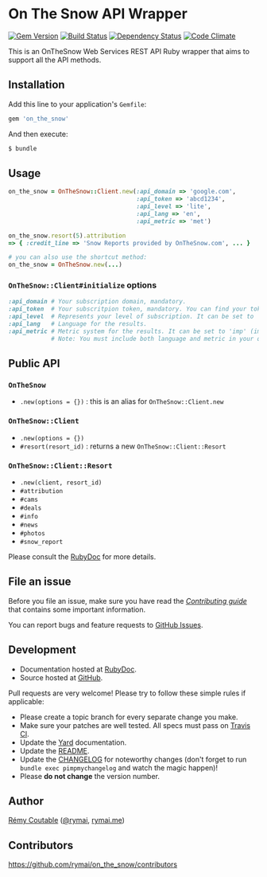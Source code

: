 # On The Snow API Wrapper
[![Gem Version](https://badge.fury.io/rb/on_the_snow.png)](http://badge.fury.io/rb/on_the_snow) [![Build Status](https://secure.travis-ci.org/rymai/on_the_snow.png?branch=master)](http://travis-ci.org/rymai/on_the_snow) [![Dependency Status](https://gemnasium.com/rymai/on_the_snow.png)](https://gemnasium.com/rymai/on_the_snow) [![Code Climate](https://codeclimate.com/github/rymai/on_the_snow.png)](https://codeclimate.com/github/rymai/on_the_snow)

This is an OnTheSnow Web Services REST API Ruby wrapper that aims to support all the API methods.

## Installation

Add this line to your application's `Gemfile`:

```bash
gem 'on_the_snow'
```

And then execute:

```bash
$ bundle
```

## Usage

```ruby
on_the_snow = OnTheSnow::Client.new(:api_domain => 'google.com',
                                    :api_token => 'abcd1234',
                                    :api_level => 'lite',
                                    :api_lang => 'en',
                                    :api_metric => 'met')

on_the_snow.resort(5).attribution
=> { :credit_line => 'Snow Reports provided by OnTheSnow.com', ... }

# you can also use the shortcut method:
on_the_snow = OnTheSnow.new(...)
```

### `OnTheSnow::Client#initialize` options

```ruby
:api_domain # Your subscription domain, mandatory.
:api_token  # Your subscritpion token, mandatory. You can find your token by visiting http://services.onthesnow.com/axis2/services/SnowReport2009/tokens/YOUREMAIL/YOURPASSWORD
:api_level  # Represents your level of subscription. It can be set to 'lite', 'mobile', 'plus' (aka Mobile plus) and 'web', defaults to 'web'.
:api_lang   # Language for the results.
:api_metric # Metric system for the results. It can be set to 'imp' (imperial) and 'met' (metric).
            # Note: You must include both language and metric in your query string to override the default language.
```

## Public API

### `OnTheSnow`

* `.new(options = {})` : this is an alias for `OnTheSnow::Client.new`

### `OnTheSnow::Client`

* `.new(options = {})`
* `#resort(resort_id)` : returns a new `OnTheSnow::Client::Resort`

### `OnTheSnow::Client::Resort`

* `.new(client, resort_id)`
* `#attribution`
* `#cams`
* `#deals`
* `#info`
* `#news`
* `#photos`
* `#snow_report`

Please consult the [RubyDoc](http://rubydoc.info/gems/on_the_snow/frames) for more details.

## File an issue

Before you file an issue, make sure you have read the _[Contributing guide](https://github.com/rymai/on_the_snow/blob/master/CONTRIBUTING.md)_ that contains some important information.

You can report bugs and feature requests to [GitHub Issues](https://github.com/rymai/on_the_snow/issues).

## Development

* Documentation hosted at [RubyDoc](http://rubydoc.info/gems/on_the_snow/frames).
* Source hosted at [GitHub](https://github.com/rymai/on_the_snow).

Pull requests are very welcome! Please try to follow these simple rules if applicable:

* Please create a topic branch for every separate change you make.
* Make sure your patches are well tested. All specs must pass on [Travis CI](https://travis-ci.org/rymai/on_the_snow).
* Update the [Yard](http://yardoc.org/) documentation.
* Update the [README](https://github.com/rymai/on_the_snow/blob/master/README.md).
* Update the [CHANGELOG](https://github.com/rymai/on_the_snow/blob/master/CHANGELOG.md) for noteworthy changes (don't forget to run `bundle exec pimpmychangelog` and watch the magic happen)!
* Please **do not change** the version number.

## Author

[Rémy Coutable](https://github.com/rymai) ([@rymai](http://twitter.com/rymai), [rymai.me](http://rymai.me))

## Contributors

https://github.com/rymai/on_the_snow/contributors
